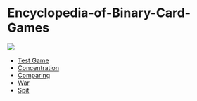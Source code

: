 Encyclopedia-of-Binary-Card-Games
=================================
![](https://raw.githubusercontent.com/toruurakawa/Encyclopedia-of-Binary-Card-Games/master/Images/cover.jpg?token=ABHEZrqdUW5wKGFdN3E7l4O3LZwcg2oqks5Uc46awA%3D%3D)
* [Test Game](https://github.com/toruurakawa/Encyrlopedia-of-Binary-Card-Games/blob/master/Games/TestGame.md)
* [Concentration](https://github.com/toruurakawa/Encyclopedia-of-Binary-Card-Games/blob/master/Games/Concentration.md)
* [Comparing](https://github.com/toruurakawa/Encyclopedia-of-Binary-Card-Games/blob/master/Games/Comparing.md)
* [War](https://github.com/toruurakawa/Encyclopedia-of-Binary-Card-Games/blob/master/Games/War.md)
* [Spit](https://github.com/toruurakawa/Encyclopedia-of-Binary-Card-Games/blob/master/Games/Spit.md)
